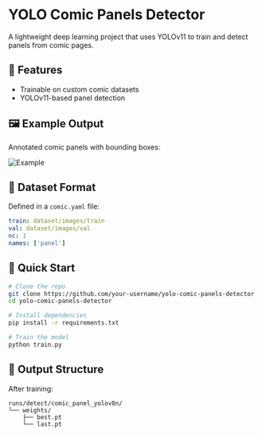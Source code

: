 
# YOLO Comic Panels Detector

A lightweight deep learning project that uses YOLOv11 to train and detect panels from comic pages.

## 🚀 Features
- Trainable on custom comic datasets
- YOLOv11-based panel detection

## 🖼️ Example Output
Annotated comic panels with bounding boxes:

![Example](annotated.png)

## 📁 Dataset Format
Defined in a `comic.yaml` file:

```yaml
train: dataset/images/train
val: dataset/images/val
nc: 1
names: ['panel']
````

## 🏁 Quick Start

```bash
# Clone the repo
git clone https://github.com/your-username/yolo-comic-panels-detector
cd yolo-comic-panels-detector

# Install dependencies
pip install -r requirements.txt

# Train the model
python train.py
```

## 📂 Output Structure

After training:

```
runs/detect/comic_panel_yolov8n/
└── weights/
    ├── best.pt
    └── last.pt
```
